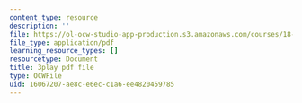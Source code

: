 ```yaml
---
content_type: resource
description: ''
file: https://ol-ocw-studio-app-production.s3.amazonaws.com/courses/18-03sc-differential-equations-fall-2011/16067207ae8ce6ecc1a6ee4820459785_Y9_zrupnz0Q.pdf
file_type: application/pdf
learning_resource_types: []
resourcetype: Document
title: 3play pdf file
type: OCWFile
uid: 16067207-ae8c-e6ec-c1a6-ee4820459785
---
```

